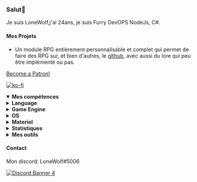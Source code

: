 <h3 id="salut-">Salut👋</h3>
<p>Je suis LoneWolf,j'ai 24ans, je suis Furry DevOPS NodeJs, C#.</p>
<h4 id="mes-projets">Mes Projets</h4>
<ul>
<li>Un module RPG entièrement personnalisable et complet qui permet de faire des RPG sur, et bien d'autres, le <a href="https://github.com/RPG-Module">github</a>, avec aussi du lore qui peu être implémenté ou pas.</li>
</ul>
<a href="https://www.patreon.com/bePatron?u=43559512" data-patreon-widget-type="become-patron-button" align=center>Become a Patron!</a>

[![ko-fi](https://ko-fi.com/img/githubbutton_sm.svg)](https://ko-fi.com/T6T43QB6A)
<details open="">
  <summary><strong>Mes compétences</strong></summary>
  <details>
  <summary><strong>Language</strong></summary>
    <details>
  <summary><strong>Web</strong></summary>
<img src="https://progress-bar.dev/80?title=JavaScript" alt="80%"> <img src="https://progress-bar.dev/60?title=HTML" alt="60%"> <img src="https://progress-bar.dev/60?title=CSS" alt="60%">
</details>
<details>
  <summary><strong>Backend</strong></summary>
<img src="https://progress-bar.dev/90?title=NodeJS" alt="90%"> <img src="https://progress-bar.dev/5?title=PHP" alt="5%"> <img src="https://progress-bar.dev/30?title=Deno" alt="30%"> <img src="https://progress-bar.dev/30?title=TypeScript" alt="30%">  <img src="https://progress-bar.dev/30?title=CoffeeScript" alt="30%">
</details>
<details>
  <summary><strong>Autres</strong></summary>
<img src="https://progress-bar.dev/20?title=Ruby" alt="20%"> <img src="https://progress-bar.dev/20?title=Python" alt="20%"> <img src="https://progress-bar.dev/60?title=Csharp" alt="60%">  <img src="https://progress-bar.dev/10?title=Lua" alt="10%"> <img src="https://progress-bar.dev/10?title=GML" alt="10%">
  </details>
</details>
<details>
  <summary><strong>Game Engine</strong></summary>
<img src="https://progress-bar.dev/30?title=UnrealEngine4" alt="30%"> <img src="https://progress-bar.dev/30?title=GM2" alt="30%">
</details>
<details>
  <summary><strong>OS</strong></summary>
<img src="https://progress-bar.dev/30?title=Linux" alt="30%"> <img src="https://progress-bar.dev/70?title=Windows" alt="70%">
</details>
<details>
  <summary><strong>Materiel</strong></summary>
<img src="https://progress-bar.dev/90?title=Hardware" alt="90%">
<p></p>
</details>

</details>

<details>
  <summary><b>Statistiques</b></summary>
  
  [![Github Statistics](https://github-readme-stats.vercel.app/api?username=JusteLoneWolf&theme=radical)](https://github.com/anuraghazra/github-readme-stats)
[![Github Statistics](https://github-profile-trophy.vercel.app/?username=JusteLoneWolf&theme=dracula)

<!--START_SECTION:waka-->
![Code Time](http://img.shields.io/badge/Code%20Time-2%2C450%20hrs%209%20mins-blue)

![Profile Views](http://img.shields.io/badge/Profile%20Views-0-blue)

**🐱 My GitHub Data** 

> 📦 119.8 kB Used in GitHub's Storage 
 > 
> 🏆 24 Contributions in the Year 2023
 > 
> 🚫 Not Opted to Hire
 > 
> 📜 71 Public Repositories 
 > 
> 🔑 29 Private Repositories 
 > 
**I'm an Early 🐤** 

```text
🌞 Morning                1419 commits        █████░░░░░░░░░░░░░░░░░░░░   21.65 % 
🌆 Daytime                1912 commits        ███████░░░░░░░░░░░░░░░░░░   29.18 % 
🌃 Evening                1654 commits        ██████░░░░░░░░░░░░░░░░░░░   25.24 % 
🌙 Night                  1568 commits        ██████░░░░░░░░░░░░░░░░░░░   23.93 % 
```
📅 **I'm Most Productive on Tuesday** 

```text
Monday                   978 commits         ████░░░░░░░░░░░░░░░░░░░░░   14.92 % 
Tuesday                  1300 commits        █████░░░░░░░░░░░░░░░░░░░░   19.84 % 
Wednesday                1105 commits        ████░░░░░░░░░░░░░░░░░░░░░   16.86 % 
Thursday                 1210 commits        █████░░░░░░░░░░░░░░░░░░░░   18.46 % 
Friday                   825 commits         ███░░░░░░░░░░░░░░░░░░░░░░   12.59 % 
Saturday                 624 commits         ██░░░░░░░░░░░░░░░░░░░░░░░   09.52 % 
Sunday                   511 commits         ██░░░░░░░░░░░░░░░░░░░░░░░   07.80 % 
```


📊 **This Week I Spent My Time On** 

```text
🕑︎ Time Zone: Europe/Paris

💬 Programming Languages: 
No Activity Tracked This Week

🔥 Editors: 
No Activity Tracked This Week

🐱‍💻 Projects: 
No Activity Tracked This Week
```

**I Mostly Code in JavaScript** 

```text
JavaScript               39 repos            ████████████████████░░░░░   81.25 % 
C#                       5 repos             ███░░░░░░░░░░░░░░░░░░░░░░   10.42 % 
GDScript                 1 repo              █░░░░░░░░░░░░░░░░░░░░░░░░   02.08 % 
Ruby                     1 repo              █░░░░░░░░░░░░░░░░░░░░░░░░   02.08 % 
Python                   1 repo              █░░░░░░░░░░░░░░░░░░░░░░░░   02.08 % 
```



**Timeline**

![Lines of Code chart](https://raw.githubusercontent.com/JusteLoneWolf/JusteLoneWolf/master/assets/bar_graph.png)


 Last Updated on 18/08/2023 05:07:48 UTC
<!--END_SECTION:waka-->


<a href="https://github.com/JusteLoneWolf/JusteLoneWolf"><img src="https://github.com/JusteLoneWolf/JusteLoneWolf/blob/master/images/stat.svg" align=center/></a></a>

</details>

<details>
  <summary><b>Mes outils</b></summary>
  
[![Webstorm](https://img.shields.io/badge/Webstrom-007acc?style=for-the-badge&logo=JetBrains&logoColor=white)](https://www.jetbrains.com/)
[![Rider](https://img.shields.io/badge/Rider-007acc?style=for-the-badge&logo=JetBrains&logoColor=white)](https://www.jetbrains.com/)
[![Git](https://img.shields.io/badge/Git-f05032?style=for-the-badge&logo=git&logoColor=white)](https://git-scm.com/)
[![Mysql](https://img.shields.io/badge/Mysql-4479a1?style=for-the-badge&color=white&logo=mysql)](https://www.mysql.com/fr/) 
[![MongoDB](https://img.shields.io/badge/MongoDB-47a248?style=for-the-badge&logo=mongodb&logoColor=white)](https://www.mongodb.com/)    
[![Javascript](https://img.shields.io/badge/Javascript-f7df1e?style=for-the-badge&logo=javascript&logoColor=white)](https://developer.mozilla.org/en-US/docs/Web/JavaScript)
[![Node.js](https://img.shields.io/badge/Node.js-339933?style=for-the-badge&logo=node.js&logoColor=white)](https://nodejs.org/en/)
</details>



#### Contact
Mon discord: LoneWolf#5006


[![Discord Banner 4](https://discordapp.com/api/guilds/604953858979921921/widget.png?style=banner4)](https://discordapp.com/invite/CQarcG5)
